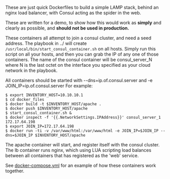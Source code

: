 These are just quick Dockerfiles to build a simple LAMP stack, behind an nginx
load balancer, with Consul acting as the spider in the web. 

These are written for a demo, to show how this would work as **simply** and clearly as possible, and 
**should not be used in production.**

These containers all attempt to join a consul cluster, and need a seed address.
The playbook in ../ will create `/usr/local/bin/start_consul_container.sh` on
all hosts. Simply run this script on all your hosts, and then you can grab the IP of
any one of those containers.
The name of the consul container will be consul_server_N where N is the last
octet on the interface you specified as your cloud network in the playbook.

All containers should be started with --dns=ip.of.consul.server and -e JOIN_IP=ip.of.consul.server
For example:

```
$ export INVENTORY_HOST=10.10.10.1
$ cd docker_files
$ docker build -t $INVENTORY_HOST/apache .
$ docker push $INVENTORY_HOST/apache
$ start_consul_container.sh &
$ docker inspect -f '{{.NetworkSettings.IPAddress}}' consul_server_1
172.17.64.198
$ export JOIN_IP=172.17.64.198
$ docker run -ti -v /var/www/html:/var/www/html -e JOIN_IP=$JOIN_IP --dns=$JOIN_IP $INVENTORY_HOST/apache
```

The apache container will start, and register itself with the consul cluster.
The lb container runs nginx, which using LUA scripting load balances between
all containers that has registered as the 'web' service. 

See
[docker-compose.yml](https://github.com/eljrax/docker_demo/blob/master/docker_files/docker-compose.yml) for an example of how these containers work together.
